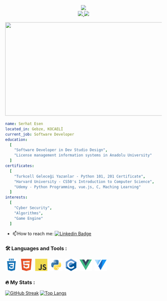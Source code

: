 <div id="header" align="center">
  <img src="https://media.giphy.com/media/M9gbBd9nbDrOTu1Mqx/giphy.gif" width="100"/>
</div>
<div id="badges" align="center">
  <a href="https://tr.linkedin.com/in/serhat-esen">
    <img src="https://img.shields.io/badge/LinkedIn-blue?logo=linkedin&logoColor=white" />
  </a>
  <a href="https://www.instagram.com/allesening/">
    <img src="https://img.shields.io/badge/Instagram-pink?logo=Instagram&logoColor=white" />
  </a>
</div>
<img src="https://komarev.com/ghpvc/?username=your-github-username&style=flat-square&color=blue" alt=""/>
<div align="center">
  <img src="https://media.giphy.com/media/dWesBcTLavkZuG35MI/giphy.gif" width="600" height="300"/>
</div>

```yaml
name: Serhat Esen
located_in: Gebze, KOCAELİ
current_job: Software Developer
education:
  [
    "Software Developer in Dev Studio Design",
    "License management information systems in Anadolu University"
  ]
certificates:
  [
    "Turkcell Geleceği Yazanlar - Python 101, 201 Certificate",
    "Harvard University - CS50's Introduction to Computer Science",
    "Udemy - Python Programming, vue.js, C, Maching Learning"
  ]
interests:
  [
    "Cyber Security",
    "Algorithms",
    "Game Engine"
  ]
```

- :mailbox:How to reach me: [![Linkedin Badge](https://img.shields.io/badge/-kakbar-blue?style=flat&logo=Linkedin&logoColor=white)](https://tr.linkedin.com/in/serhat-esen")

### :hammer_and_wrench: Languages and Tools :

<img src="https://github.com/devicons/devicon/blob/master/icons/css3/css3-plain-wordmark.svg"  title="CSS3" alt="CSS" width="40" height="40"/>&nbsp;
<img src="https://github.com/devicons/devicon/blob/master/icons/html5/html5-original.svg" title="HTML5" alt="HTML" width="40" height="40"/>&nbsp;
<img src="https://github.com/devicons/devicon/blob/master/icons/javascript/javascript-original.svg" title="JavaScript" alt="JavaScript" width="40" height="40"/>&nbsp;
<img src="https://github.com/devicons/devicon/blob/master/icons/python/python-original.svg" title="JavaScript" alt="JavaScript" width="40" height="40"/>&nbsp;
<img src="https://github.com/devicons/devicon/blob/master/icons/c/c-original.svg" title="JavaScript" alt="JavaScript" width="40" height="40"/>&nbsp;
<img src="https://github.com/devicons/devicon/blob/master/icons/vuejs/vuejs-original.svg" title="JavaScript" alt="JavaScript" width="40" height="40"/>&nbsp;
<img src="https://github.com/devicons/devicon/blob/master/icons/vuetify/vuetify-original.svg" title="JavaScript" alt="JavaScript" width="40" height="40"/>&nbsp;
### :fire: My Stats :
[![GitHub Streak](http://github-readme-streak-stats.herokuapp.com?user=serhatesen&theme=dark&background=000000)](https://git.io/streak-stats)
[![Top Langs](https://github-readme-stats.vercel.app/api/top-langs/?username=serhatesen)](https://github.com/anuraghazra/github-readme-stats)




<!--
**serhatesen/serhatesen** is a ✨ _special_ ✨ repository because its `README.md` (this file) appears on your GitHub profile.

Here are some ideas to get you started:

- 🔭 I’m currently working on ...
- 🌱 I’m currently learning ...
- 👯 I’m looking to collaborate on ...
- 🤔 I’m looking for help with ...
- 💬 Ask me about ...
- 📫 How to reach me: ...
- 😄 Pronouns: ...
- ⚡ Fun fact: ...
-->
